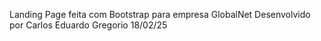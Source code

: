 Landing Page feita com Bootstrap para empresa GlobalNet
Desenvolvido por Carlos Eduardo Gregorio 18/02/25